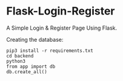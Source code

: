 # Flask-Login-Register
A Simple Login &amp; Register Page Using Flask.

Creating the database:
```
pip3 install -r requirements.txt
cd backend
python3
from app import db
db.create_all()
```
